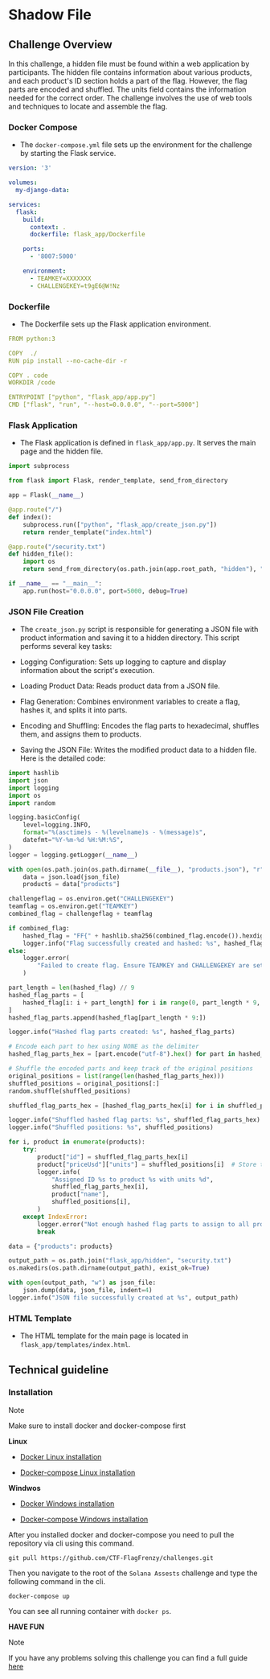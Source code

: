 # Shadow File

## Challenge Overview

In this challenge, a hidden file must be found within a web application by participants. The hidden file contains information about various products, and each product's ID section holds a part of the flag. However, the flag parts are encoded and shuffled. The units field contains the information needed for the correct order. The challenge involves the use of web tools and techniques to locate and assemble the flag.

### Docker Compose

- The `docker-compose.yml` file sets up the environment for the challenge by starting the Flask service.

```yaml
version: '3'

volumes:
  my-django-data:

services:
  flask:
    build:
      context: .
      dockerfile: flask_app/Dockerfile

    ports:
      - '8007:5000'

    environment:
      - TEAMKEY=XXXXXXX
      - CHALLENGEKEY=t9gE6@W!Nz
```

### Dockerfile

- The Dockerfile sets up the Flask application environment.

```yml
FROM python:3

COPY  ./
RUN pip install --no-cache-dir -r 

COPY . code
WORKDIR /code

ENTRYPOINT ["python", "flask_app/app.py"]
CMD ["flask", "run", "--host=0.0.0.0", "--port=5000"]
```

### Flask Application

- The Flask application is defined in `flask_app/app.py`. It serves the main page and the hidden file.

```py
import subprocess

from flask import Flask, render_template, send_from_directory

app = Flask(__name__)

@app.route("/")
def index():
    subprocess.run(["python", "flask_app/create_json.py"])
    return render_template("index.html")

@app.route("/security.txt")
def hidden_file():
    import os
    return send_from_directory(os.path.join(app.root_path, "hidden"), "security.txt")

if __name__ == "__main__":
    app.run(host="0.0.0.0", port=5000, debug=True)
```

### JSON File Creation

- The `create_json.py` script is responsible for generating a JSON file with product information and saving it to a hidden directory. This script performs several key tasks:

- Logging Configuration: Sets up logging to capture and display information about the script's execution.

- Loading Product Data: Reads product data from a JSON file.

- Flag Generation: Combines environment variables to create a flag, hashes it, and splits it into parts.

- Encoding and Shuffling: Encodes the flag parts to hexadecimal, shuffles them, and assigns them to products.

- Saving the JSON File: Writes the modified product data to a hidden file.
Here is the detailed code:

```py
import hashlib
import json
import logging
import os
import random

logging.basicConfig(
    level=logging.INFO,
    format="%(asctime)s - %(levelname)s - %(message)s",
    datefmt="%Y-%m-%d %H:%M:%S",
)
logger = logging.getLogger(__name__)

with open(os.path.join(os.path.dirname(__file__), "products.json"), "r") as json_file:
    data = json.load(json_file)
    products = data["products"]

challengeflag = os.environ.get("CHALLENGEKEY")
teamflag = os.environ.get("TEAMKEY")
combined_flag = challengeflag + teamflag

if combined_flag:
    hashed_flag = "FF{" + hashlib.sha256(combined_flag.encode()).hexdigest() + "}"
    logger.info("Flag successfully created and hashed: %s", hashed_flag)
else:
    logger.error(
        "Failed to create flag. Ensure TEAMKEY and CHALLENGEKEY are set in environment variables."
    )

part_length = len(hashed_flag) // 9
hashed_flag_parts = [
    hashed_flag[i: i + part_length] for i in range(0, part_length * 9, part_length)
]
hashed_flag_parts.append(hashed_flag[part_length * 9:])

logger.info("Hashed flag parts created: %s", hashed_flag_parts)

# Encode each part to hex using NONE as the delimiter
hashed_flag_parts_hex = [part.encode("utf-8").hex() for part in hashed_flag_parts]

# Shuffle the encoded parts and keep track of the original positions
original_positions = list(range(len(hashed_flag_parts_hex)))
shuffled_positions = original_positions[:]
random.shuffle(shuffled_positions)

shuffled_flag_parts_hex = [hashed_flag_parts_hex[i] for i in shuffled_positions]

logger.info("Shuffled hashed flag parts: %s", shuffled_flag_parts_hex)
logger.info("Shuffled positions: %s", shuffled_positions)

for i, product in enumerate(products):
    try:
        product["id"] = shuffled_flag_parts_hex[i]
        product["priceUsd"]["units"] = shuffled_positions[i]  # Store the original position in the existing units field
        logger.info(
            "Assigned ID %s to product %s with units %d",
            shuffled_flag_parts_hex[i],
            product["name"],
            shuffled_positions[i],
        )
    except IndexError:
        logger.error("Not enough hashed flag parts to assign to all products")
        break

data = {"products": products}

output_path = os.path.join("flask_app/hidden", "security.txt")
os.makedirs(os.path.dirname(output_path), exist_ok=True)

with open(output_path, "w") as json_file:
    json.dump(data, json_file, indent=4)
logger.info("JSON file successfully created at %s", output_path)
```

### HTML Template

- The HTML template for the main page is located in `flask_app/templates/index.html`.

## Technical guideline

### Installation

> [!NOTE]
> Make sure to install docker and docker-compose first

**Linux**

- [Docker Linux installation](https://docs.docker.com/engine/install/ubuntu/)

- [Docker-compose Linux installation](https://docs.docker.com/compose/install/linux/)

**Windwos**

- [Docker Windows installation](https://docs.docker.com/desktop/setup/install/windows-install/)

- [Docker-compose Windows installation](https://docs.docker.com/compose/install/)

After you installed docker and docker-compose you need to pull the repository via cli using this command.

```
git pull https://github.com/CTF-FlagFrenzy/challenges.git
```

Then you navigate to the root of the `Solana Assests` challenge and type the following command in the cli.

```
docker-compose up
```

You can see all running container with `docker ps`.

**HAVE FUN**

> [!NOTE]
> If you have any problems solving this challenge you can find a full guide [here](https://github.com/CTF-FlagFrenzy/challenges/blob/main/Shadow_File/writeup.md)
